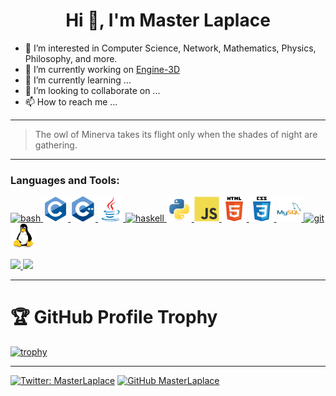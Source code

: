 <h1 align="center">Hi 👋, I'm Master Laplace</h1>

- 👀 I’m interested in Computer Science, Network, Mathematics, Physics, Philosophy, and more.
- 🔭 I’m currently working on [Engine-3D](https://github.com/MasterLaplace/Engine-3D)
- 🌱 I’m currently learning ...
- 💞️ I’m looking to collaborate on ...
- 📫 How to reach me ...

---------------

> The owl of Minerva takes its flight only when the shades of night are gathering.

---------------

<h3 align="left">Languages and Tools:</h3>
<p align="left">
<a href="https://www.gnu.org/software/bash/" target="_blank" rel="noreferrer"> <img src="https://www.vectorlogo.zone/logos/gnu_bash/gnu_bash-icon.svg" alt="bash" width="40" height="40"/> </a>
<a href="https://www.cprogramming.com/" target="_blank" rel="noreferrer"> <img src="https://raw.githubusercontent.com/devicons/devicon/master/icons/c/c-original.svg" alt="c" width="40" height="40"/> </a>
<a href="https://www.w3schools.com/cpp/" target="_blank" rel="noreferrer"> <img src="https://raw.githubusercontent.com/devicons/devicon/master/icons/cplusplus/cplusplus-original.svg" alt="cplusplus" width="40" height="40"/> </a>
<a href="https://www.java.com" target="_blank" rel="noreferrer"> <img src="https://raw.githubusercontent.com/devicons/devicon/master/icons/java/java-original.svg" alt="java" width="40" height="40"/> </a>
<a href="https://www.haskell.org/" target="_blank" rel="noreferrer"> <img src="https://upload.wikimedia.org/wikipedia/commons/1/1c/Haskell-Logo.svg" alt="haskell" width="40" height="40"/> </a>
<a href="https://www.python.org" target="_blank" rel="noreferrer"> <img src="https://raw.githubusercontent.com/devicons/devicon/master/icons/python/python-original.svg" alt="python" width="40" height="40"/> </a>
<a href="https://developer.mozilla.org/en-US/docs/Web/JavaScript" target="_blank" rel="noreferrer"> <img src="https://raw.githubusercontent.com/devicons/devicon/master/icons/javascript/javascript-original.svg" alt="javascript" width="40" height="40"/> </a>
<a href="https://www.w3.org/html/" target="_blank" rel="noreferrer"> <img src="https://raw.githubusercontent.com/devicons/devicon/master/icons/html5/html5-original-wordmark.svg" alt="html5" width="40" height="40"/> </a>
<a href="https://www.w3schools.com/css/" target="_blank" rel="noreferrer"> <img src="https://raw.githubusercontent.com/devicons/devicon/master/icons/css3/css3-original-wordmark.svg" alt="css3" width="40" height="40"/> </a>
<a href="https://www.mysql.com/" target="_blank" rel="noreferrer"> <img src="https://raw.githubusercontent.com/devicons/devicon/master/icons/mysql/mysql-original-wordmark.svg" alt="mysql" width="40" height="40"/> </a>
<a href="https://git-scm.com/" target="_blank" rel="noreferrer"> <img src="https://www.vectorlogo.zone/logos/git-scm/git-scm-icon.svg" alt="git" width="40" height="40"/> </a>
<a href="https://www.linux.org/" target="_blank" rel="noreferrer"> <img src="https://raw.githubusercontent.com/devicons/devicon/master/icons/linux/linux-original.svg" alt="linux" width="40" height="40"/> </a>
</p>

<p align="left">
<a href="https://github.com/anuraghazra/github-readme-stats">
  <img src="https://github-readme-stats.vercel.app/api?username=MasterLaplace&theme=omni" />
</a>
<a href="https://github.com/anuraghazra/github-readme-stats">
  <img src="https://github-readme-stats.vercel.app/api/top-langs/?username=MasterLaplace&langs_count=8&theme=omni" />
</a>
</p>

---------------
# 🏆 GitHub Profile Trophy
[![trophy](https://github-profile-trophy.vercel.app/?username=MasterLaplace&theme=juicyfresh&column=7&margin-w=15&margin-h=15)](https://github.com/ryo-ma/github-profile-trophy)

---------------

[![Twitter: MasterLaplace](https://img.shields.io/twitter/follow/MasterLaplace?style=social)](https://twitter.com/MasterLaplace)
[![GitHub MasterLaplace](https://img.shields.io/github/followers/MasterLaplace?label=follow&style=social)](https://github.com/MasterLaplace)

<!---
MasterLaplace/MasterLaplace is a ✨ special ✨ repository because its `README.md` (this file) appears on your GitHub profile.
You can click the Preview link to take a look at your changes.
--->

